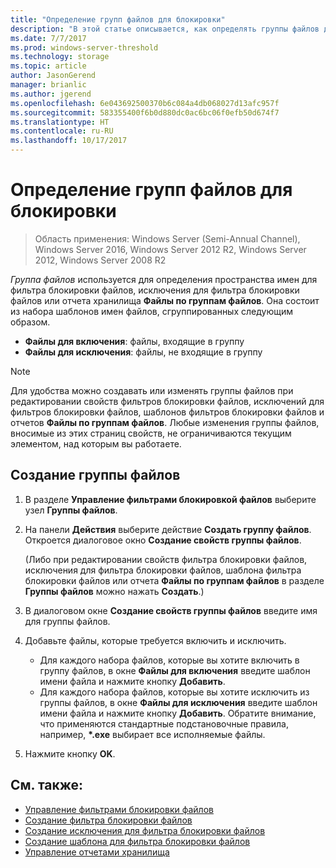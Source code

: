 ```yaml
---
title: "Определение групп файлов для блокировки"
description: "В этой статье описывается, как определять группы файлов для создания пространства имен для фильтра блокировки файлов, определять исключения для фильтра блокировки файлов или по отчетам хранилища \"Файлы по группам файлов\"."
ms.date: 7/7/2017
ms.prod: windows-server-threshold
ms.technology: storage
ms.topic: article
author: JasonGerend
manager: brianlic
ms.author: jgerend
ms.openlocfilehash: 6e043692500370b6c084a4db068027d13afc957f
ms.sourcegitcommit: 583355400f6b0d880dc0ac6bc06f0efb50d674f7
ms.translationtype: HT
ms.contentlocale: ru-RU
ms.lasthandoff: 10/17/2017
---
```

# <a name="define-file-groups-for-screening"></a>Определение групп файлов для блокировки

> Область применения: Windows Server (Semi-Annual Channel), Windows Server 2016, Windows Server 2012 R2, Windows Server 2012, Windows Server 2008 R2

*Группа файлов* используется для определения пространства имен для фильтра блокировки файлов, исключения для фильтра блокировки файлов или отчета хранилища **Файлы по группам файлов**. Она состоит из набора шаблонов имен файлов, сгруппированных следующим образом.

-   **Файлы для включения**: файлы, входящие в группу
-   **Файлы для исключения**: файлы, не входящие в группу

> [!Note]
> Для удобства можно создавать или изменять группы файлов при редактировании свойств фильтров блокировки файлов, исключений для фильтров блокировки файлов, шаблонов фильтров блокировки файлов и отчетов **Файлы по группам файлов**. Любые изменения группы файлов, вносимые из этих страниц свойств, не ограничиваются текущим элементом, над которым вы работаете.

## <a name="to-create-a-file-group"></a>Создание группы файлов

1.  В разделе **Управление фильтрами блокировкой файлов** выберите узел **Группы файлов**.

2.  На панели **Действия** выберите действие **Создать группу файлов**. Откроется диалоговое окно **Создание свойств группы файлов**.

    (Либо при редактировании свойств фильтра блокировки файлов, исключения для фильтра блокировки файлов, шаблона фильтра блокировки файлов или отчета **Файлы по группам файлов** в разделе **Группы файлов** можно нажать **Создать**.)

3.  В диалоговом окне **Создание свойств группы файлов** введите имя для группы файлов.

4.  Добавьте файлы, которые требуется включить и исключить.

    -   Для каждого набора файлов, которые вы хотите включить в группу файлов, в окне **Файлы для включения** введите шаблон имени файла и нажмите кнопку **Добавить**.
    -   Для каждого набора файлов, которые вы хотите исключить из группы файлов, в окне **Файлы для исключения** введите шаблон имени файла и нажмите кнопку **Добавить**.
        Обратите внимание, что применяются стандартные подстановочные правила, например, **\*.exe** выбирает все исполняемые файлы.

5.  Нажмите кнопку **OK**.

## <a name="see-also"></a>См. также:

-   [Управление фильтрами блокировки файлов](file-screening-management.md)
-   [Создание фильтра блокировки файлов](create-file-screen.md)
-   [Создание исключения для фильтра блокировки файлов](create-file-screen-exception.md)
-   [Создание шаблона для фильтра блокировки файлов](create-file-screen-template.md)
-   [Управление отчетами хранилища](storage-reports-management.md)


